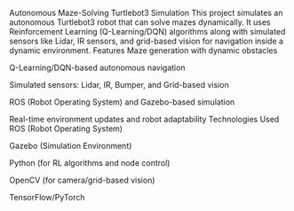 Autonomous Maze-Solving Turtlebot3 Simulation
This project simulates an autonomous Turtlebot3 robot that can solve mazes dynamically. It uses Reinforcement Learning (Q-Learning/DQN) algorithms along with simulated sensors like Lidar, IR sensors, and grid-based vision for navigation inside a dynamic environment.
Features
Maze generation with dynamic obstacles

Q-Learning/DQN-based autonomous navigation

Simulated sensors: Lidar, IR, Bumper, and Grid-based vision

ROS (Robot Operating System) and Gazebo-based simulation

Real-time environment updates and robot adaptability
Technologies Used
ROS (Robot Operating System)

Gazebo (Simulation Environment)

Python (for RL algorithms and node control)

OpenCV (for camera/grid-based vision)

TensorFlow/PyTorch
